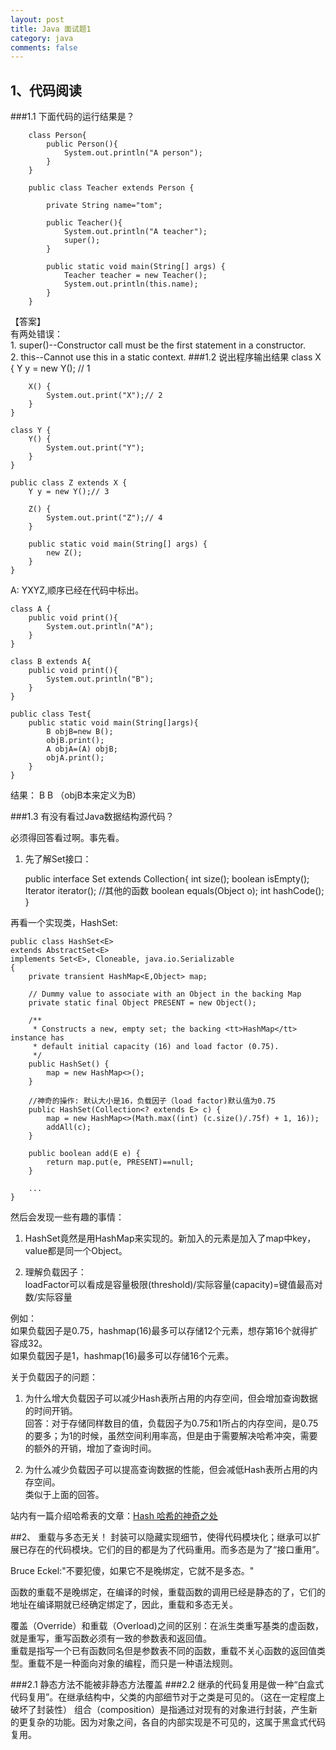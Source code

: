 ```yaml
---
layout: post
title: Java 面试题1
category: java
comments: false
---
```

## 1、代码阅读
###1.1 下面代码的运行结果是？  


		class Person{
			public Person(){
				System.out.println("A person");
			}
		}

		public class Teacher extends Person {

			private String name="tom";

			public Teacher(){
				System.out.println("A teacher");
				super();
			}

			public static void main(String[] args) {
				Teacher teacher = new Teacher();
				System.out.println(this.name);
			}
		}

【答案】  
	 有两处错误：  
	 1. super()--Constructor call must be the first statement in a constructor.  
	 2. this--Cannot use this in a static context.
###1.2 说出程序输出结果
	class X {
		Y y = new Y(); // 1

		X() {
			System.out.print("X");// 2
		}
	}

	class Y {
		Y() {
			System.out.print("Y");
		}
	}

	public class Z extends X {
		Y y = new Y();// 3

		Z() {
			System.out.print("Z");// 4
		}

		public static void main(String[] args) {
			new Z();
		}
	}

A: YXYZ,顺序已经在代码中标出。

	class A {
		public void print(){
			System.out.println("A");
		}
	}

	class B extends A{
		public void print(){
			System.out.println("B");
		}
	}

	public class Test{
		public static void main(String[]args){
			B objB=new B();
			objB.print();
			A objA=(A) objB;
			objA.print();
		}
	}

结果： B B
（objB本来定义为B）



###1.3 有没有看过Java数据结构源代码？

 必须得回答看过啊。事先看。
 1. 先了解Set接口：

	public interface Set<E> extends Collection<E>{
		int size();
		boolean isEmpty();
		Iterator<E> iterator();
		//其他的函数
		boolean equals(Object o);
		int hashCode();
	}

  再看一个实现类，HashSet:

	public class HashSet<E>
    extends AbstractSet<E>
    implements Set<E>, Cloneable, java.io.Serializable
	{
		private transient HashMap<E,Object> map;

	    // Dummy value to associate with an Object in the backing Map
	    private static final Object PRESENT = new Object();

	    /**
	     * Constructs a new, empty set; the backing <tt>HashMap</tt> instance has
	     * default initial capacity (16) and load factor (0.75).
	     */
	    public HashSet() {
	        map = new HashMap<>();
	    }

		//神奇的操作: 默认大小是16，负载因子（load factor)默认值为0.75
	 	public HashSet(Collection<? extends E> c) {
	        map = new HashMap<>(Math.max((int) (c.size()/.75f) + 1, 16));
	        addAll(c);
	    }

		public boolean add(E e) {
       		return map.put(e, PRESENT)==null;
    	}

		...
   	}

  然后会发现一些有趣的事情：

  1. HashSet竟然是用HashMap来实现的。新加入的元素是加入了map中key，value都是同一个Object。

  2. 理解负载因子：  
loadFactor可以看成是容量极限(threshold)/实际容量(capacity)=键值最高对数/实际容量

例如：  
如果负载因子是0.75，hashmap(16)最多可以存储12个元素，想存第16个就得扩容成32。  
如果负载因子是1，hashmap(16)最多可以存储16个元素。

   关于负载因子的问题：

1. 为什么增大负载因子可以减少Hash表所占用的内存空间，但会增加查询数据的时间开销。  
回答：对于存储同样数目的值，负载因子为0.75和1所占的内存空间，是0.75的要多；为1的时候，虽然空间利用率高，但是由于需要解决哈希冲突，需要的额外的开销，增加了查询时间。

2. 为什么减少负载因子可以提高查询数据的性能，但会减低Hash表所占用的内存空间。  
   类似于上面的回答。


站内有一篇介绍哈希表的文章：[Hash 哈希的神奇之处](/algorithm/2015/09/23/java-dataStruct.html)

##2、 重载与多态无关！
封装可以隐藏实现细节，使得代码模块化；继承可以扩展已存在的代码模块。它们的目的都是为了代码重用。而多态是为了“接口重用”。

Bruce Eckel:"不要犯傻，如果它不是晚绑定，它就不是多态。"

函数的重载不是晚绑定，在编译的时候，重载函数的调用已经是静态的了，它们的地址在编译期就已经确定绑定了，因此，重载和多态无关。

覆盖（Override）和重载（Overload)之间的区别：在派生类重写基类的虚函数，就是重写，重写函数必须有一致的参数表和返回值。  
重载是指写一个已有函数同名但是参数表不同的函数，重载不关心函数的返回值类型。重载不是一种面向对象的编程，而只是一种语法规则。

###2.1 静态方法不能被非静态方法覆盖
###2.2 继承的代码复用是做一种“白盒式代码复用”。在继承结构中，父类的内部细节对于之类是可见的。（这在一定程度上破坏了封装性）
组合（composition）是指通过对现有的对象进行封装，产生新的更复杂的功能。因为对象之间，各自的内部实现是不可见的，这属于黑盒式代码复用。
